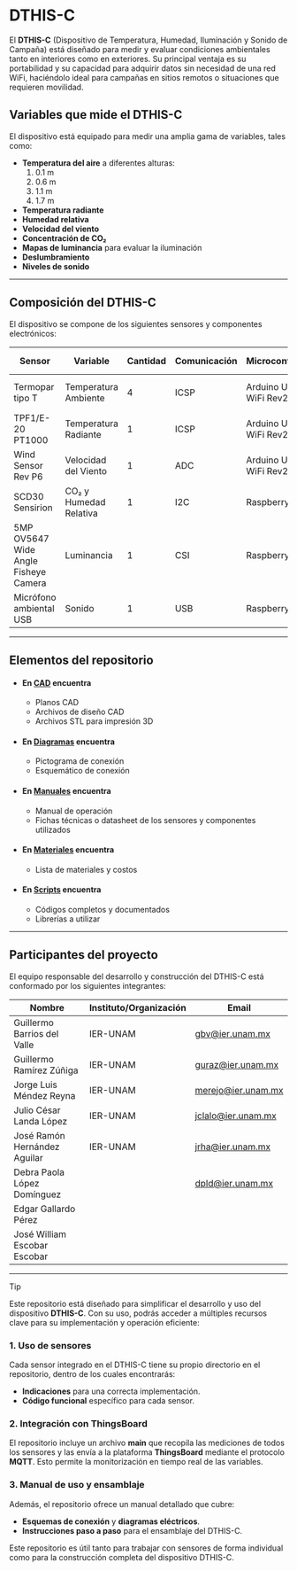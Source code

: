# DTHIS-C

El **DTHIS-C** (Dispositivo de Temperatura, Humedad, Iluminación y Sonido de Campaña) está diseñado para medir y evaluar condiciones ambientales tanto en interiores como en exteriores. Su principal ventaja es su portabilidad y su capacidad para adquirir datos sin necesidad de una red WiFi, haciéndolo ideal para campañas en sitios remotos o situaciones que requieren movilidad.

## Variables que mide el DTHIS-C

El dispositivo está equipado para medir una amplia gama de variables, tales como:

- **Temperatura del aire** a diferentes alturas:
  1. 0.1 m
  2. 0.6 m
  3. 1.1 m
  4. 1.7 m
- **Temperatura radiante**
- **Humedad relativa**
- **Velocidad del viento**
- **Concentración de CO₂**
- **Mapas de luminancia** para evaluar la iluminación
- **Deslumbramiento**
- **Niveles de sonido**

---

## Composición del DTHIS-C

El dispositivo se compone de los siguientes sensores y componentes electrónicos:

| **Sensor**                                    | **Variable**                       | **Cantidad** | **Comunicación** | **Microcontrolador**     | **Acondicionador de señal**  |
|-----------------------------------------------|------------------------------------|--------------|------------------|--------------------------|------------------------------|
| Termopar tipo T                               | Temperatura Ambiente               | 4            | ICSP             | Arduino UNO WiFi Rev2    | PWFusion SEN-30007 MAX31856	 |
| TPF1/E-20 PT1000                              | Temperatura Radiante               | 1            | ICSP             | Arduino UNO WiFi Rev2    | Adafruit PT1000 RTD-MAX31865 |
| Wind Sensor Rev P6                            | Velocidad del Viento		     | 1            | ADC              | Arduino UNO WiFi Rev2    |				 |
| SCD30 Sensirion                               | CO₂ y Humedad Relativa             | 1            | I2C              | Raspberry Pi 4           |				 |
| 5MP OV5647 Wide Angle Fisheye Camera          | Luminancia                         | 1            | CSI              | Raspberry Pi 4           |				 |
| Micrófono ambiental USB                       | Sonido                             | 1            | USB              | Raspberry Pi 4           |                              |


---


## Elementos del repositorio
 
-  #### En [**CAD**](https://github.com/lata-mas/DTHIS-C_JoseRra/tree/main/CAD) encuentra
	-  Planos CAD
	-  Archivos de diseño CAD
	-  Archivos STL para impresión 3D

 - #### En [**Diagramas**](https://github.com/lata-mas/DTHIS-C_JoseRra/tree/main/Diagramas) encuentra
	- Pictograma de conexión
	- Esquemático de conexión

 - #### En [**Manuales**](https://github.com/lata-mas/DTHIS-C_JoseRra/tree/main/Manuales) encuentra
	-  Manual de operación
   	-  Fichas técnicas o datasheet de los sensores y componentes utilizados

 -  #### En [**Materiales**](https://github.com/lata-mas/DTHIS-C_JoseRra/tree/main/Materiales) encuentra
	-  Lista de materiales y costos

 -  #### En [**Scripts**](https://github.com/lata-mas/DTHIS-C_JoseRra/tree/main/Scripts) encuentra
	- Códigos completos y documentados
	- Librerías a utilizar


---


## Participantes del proyecto

El equipo responsable del desarrollo y construcción del DTHIS-C está conformado por los siguientes integrantes:

| **Nombre**                   | **Instituto/Organización** | **Email**             |
|------------------------------|----------------------------|-----------------------|
| Guillermo Barrios del Valle  | IER-UNAM                   | gbv@ier.unam.mx       |
| Guillermo Ramírez Zúñiga     | IER-UNAM                   | guraz@ier.unam.mx     |
| Jorge Luis Méndez Reyna      | IER-UNAM                   | merejo@ier.unam.mx    |
| Julio César Landa López      | IER-UNAM                   | jclalo@ier.unam.mx    |
| José Ramón Hernández Aguilar | IER-UNAM                   | jrha@ier.unam.mx      |
| Debra Paola López Domínguez  |                            | dpld@ier.unam.mx      |
| Edgar Gallardo Pérez         |                            |                       |
| José William Escobar Escobar |                            |                       |

---

> [!Tip]
> Este repositorio está diseñado para simplificar el desarrollo y uso del dispositivo **DTHIS-C**. Con su uso, podrás acceder a múltiples recursos clave para su implementación y operación eficiente:

### 1. Uso de sensores
Cada sensor integrado en el DTHIS-C tiene su propio directorio en el repositorio, dentro de los cuales encontrarás:
- **Indicaciones** para una correcta implementación.
- **Código funcional** específico para cada sensor.

### 2. Integración con ThingsBoard
El repositorio incluye un archivo **main** que recopila las mediciones de todos los sensores y las envía a la plataforma **ThingsBoard** mediante el protocolo **MQTT**. Esto permite la monitorización en tiempo real de las variables.

### 3. Manual de uso y ensamblaje
Además, el repositorio ofrece un manual detallado que cubre:
- **Esquemas de conexión** y **diagramas eléctricos**.
- **Instrucciones paso a paso** para el ensamblaje del DTHIS-C.
 
Este repositorio es útil tanto para trabajar con sensores de forma individual como para la construcción completa del dispositivo DTHIS-C.

